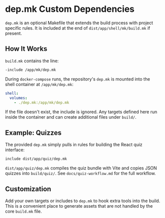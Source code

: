 # dep.mk Custom Dependencies

`dep.mk` is an optional Makefile that extends the build process with project specific rules.
It is included at the end of `dist/app/shell/mk/build.mk` if present.

## How It Works

`build.mk` contains the line:

```make
-include /app/mk/dep.mk
```

During `docker-compose` runs, the repository's `dep.mk` is mounted into the
shell container at `/app/mk/dep.mk`:

```yaml
shell:
  volumes:
    - ./dep.mk:/app/mk/dep.mk
```

If the file doesn't exist, the include is ignored. Any targets defined here run
inside the container and can create additional files under `build/`.

## Example: Quizzes

The provided `dep.mk` simply pulls in rules for building the React quiz
interface:

```make
include dist/app/quiz/dep.mk
```

`dist/app/quiz/dep.mk` compiles the quiz bundle with Vite and copies JSON quizzes into
`build/quiz/`. See `docs/quiz-workflow.md` for the full workflow.

## Customization

Add your own targets or includes to `dep.mk` to hook extra tools into the build.
This is a convenient place to generate assets that are not handled by the core
`build.mk` file.
